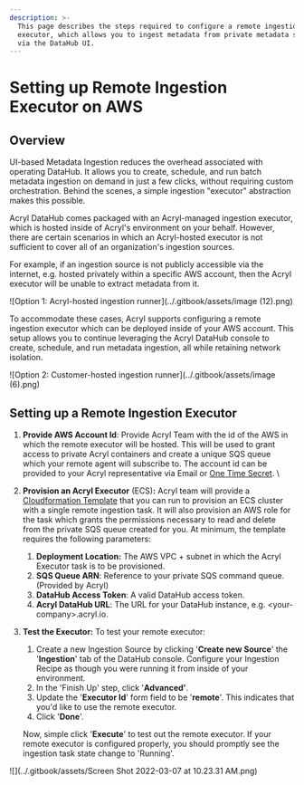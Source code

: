 ```yaml
---
description: >-
  This page describes the steps required to configure a remote ingestion
  executor, which allows you to ingest metadata from private metadata sources
  via the DataHub UI.
---
```


# Setting up Remote Ingestion Executor on AWS

## Overview

UI-based Metadata Ingestion reduces the overhead associated with operating DataHub. It allows you to create, schedule, and run batch metadata ingestion on demand in just a few clicks, without requiring custom orchestration. Behind the scenes, a simple ingestion "executor" abstraction makes this possible.&#x20;

Acryl DataHub comes packaged with an Acryl-managed ingestion executor, which is hosted inside of Acryl's environment on your behalf. However, there are certain scenarios in which an Acryl-hosted executor is not sufficient to cover all of an organization's ingestion sources.&#x20;

For example, if an ingestion source is not publicly accessible via the internet, e.g. hosted privately within a specific AWS account, then the Acryl executor will be unable to extract metadata from it.

![Option 1: Acryl-hosted ingestion runner](../.gitbook/assets/image (12).png)

To accommodate these cases, Acryl supports configuring a remote ingestion executor which can be deployed inside of your AWS account. This setup allows you to continue leveraging the Acryl DataHub console to create, schedule, and run metadata ingestion, all while retaining network isolation.&#x20;

![Option 2: Customer-hosted ingestion runner](../.gitbook/assets/image (6).png)

## Setting up a Remote Ingestion Executor

1. **Provide AWS Account Id**: Provide Acryl Team with the id of the AWS in which the remote executor will be hosted. This will be used to grant access to private Acryl containers and create a unique SQS queue which your remote agent will subscribe to. The account id can be provided to your Acryl representative via Email or [One Time Secret](https://onetimesecret.com/). \

2.  **Provision an Acryl Executor** (ECS)**:** Acryl team will provide a [Cloudformation Template](https://github.com/acryldata/datahub-cloudformation/blob/master/Ingestion/templates/python.ecs.template.yaml) that you can run to provision an ECS cluster with a single remote ingestion task. It will also provision an AWS role for the task which grants the permissions necessary to read and delete from the private SQS queue created for you. At minimum, the template requires the following parameters:

    1. **Deployment Location:** The AWS VPC + subnet in which the Acryl Executor task is to be provisioned.&#x20;
    2. **SQS Queue ARN**: Reference to your private SQS command queue. (Provided by Acryl)&#x20;
    3. **DataHub Access Token**: A valid DataHub access token.&#x20;
    4. **Acryl DataHub URL**: The URL for your DataHub instance, e.g. \<your-company>.acryl.io.


3.  **Test the Executor:** To test your remote executor:

    1. Create a new Ingestion Source by clicking '**Create new Source**' the '**Ingestion**' tab of the DataHub console. Configure your Ingestion Recipe as though you were running it from inside of your environment.&#x20;
    2. In the 'Finish Up' step, click '**Advanced'**.&#x20;
    3. Update the '**Executor Id**' form field to be  '**remote**'. This indicates that you'd like to use the remote executor.&#x20;
    4. Click '**Done**'.&#x20;

    Now, simple click '**Execute**' to test out the remote executor. If your remote executor is configured properly, you should promptly see the ingestion task state change to 'Running'.&#x20;

![](../.gitbook/assets/Screen Shot 2022-03-07 at 10.23.31 AM.png)

## &#x20;
